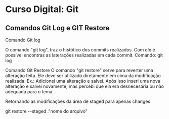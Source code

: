 # Curso Digital: Git

## Comandos Git Log e GIT Restore

Comando Git log 

O comando "git log", traz o histótico dos commits realizados. Com ele é possível encontras as laterações realizadas em cada commit. 
Comando: 
git log

Comando Git Restore
O comando "git restore" serve para reverter uma alteração feita. Ele deve ser utilizado diretamente em cima da modificação realizada. 
Ex.: Adicionei uma alteração e salvei. Após isso inseri uma nova alteração e salvei novamente, mas percebi que ela era desnecesária ou não adequada para o tema. 

Retornando as modificações da área de staged para apenas changes

git restore --staged .\"nome do arquivo" 





